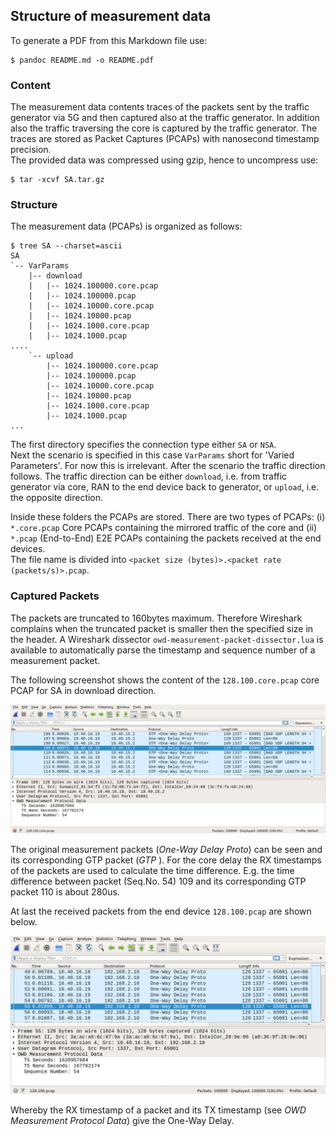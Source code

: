 ## Structure of measurement data

To generate a PDF from this Markdown file use:
```
$ pandoc README.md -o README.pdf
```

### Content

The measurement data contents traces of the packets sent by the traffic generator via 5G and then captured also at the
traffic generator. In addition also the traffic traversing the core is captured by the traffic generator.
The traces are stored as Packet Captures (PCAPs) with nanosecond timestamp precision.  
The provided data was compressed using gzip, hence to uncompress use:  
```
$ tar -xcvf SA.tar.gz
```

### Structure

The measurement data (PCAPs) is organized as follows:  
```
$ tree SA --charset=ascii
SA
`-- VarParams
    |-- download
    |   |-- 1024.100000.core.pcap
    |   |-- 1024.100000.pcap
    |   |-- 1024.10000.core.pcap
    |   |-- 1024.10000.pcap
    |   |-- 1024.1000.core.pcap
    |   |-- 1024.1000.pcap
....
    `-- upload
        |-- 1024.100000.core.pcap
        |-- 1024.100000.pcap
        |-- 1024.10000.core.pcap
        |-- 1024.10000.pcap
        |-- 1024.1000.core.pcap
        |-- 1024.1000.pcap
...
```
The first directory specifies the connection type either `SA` or `NSA`.  
Next the scenario is specified in this case `VarParams` short for 'Varied Parameters'.
For now this is irrelevant.
After the scenario the traffic direction follows.
The traffic direction can be either `download`, i.e. from traffic generator via core, 
RAN to the end device back to generator, or `upload`, i.e. the opposite direction.

Inside these folders the PCAPs are stored.
There are two types of PCAPs: (i) `*.core.pcap` Core PCAPs containing the mirrored traffic of the core and 
(ii) `*.pcap` (End-to-End) E2E PCAPs containing the packets received at the end devices.  
The file name is divided into `<packet size (bytes)>.<packet rate (packets/s)>.pcap`.

### Captured Packets

The packets are truncated to 160bytes maximum.
Therefore Wireshark complains when the truncated packet is smaller then the specified size in the header.
A Wireshark dissector `owd-measurement-packet-dissector.lua` is available to automatically parse the timestamp and
sequence number of a measurement packet.

The following screenshot shows the content of the `128.100.core.pcap` core PCAP for SA in download direction.

![Core capture.](core.png "Core capture.")

The original measurement packets (*One-Way Delay Proto*) can be seen and its corresponding GTP packet 
(*GTP <One-Way Delay Proto>*).
For the core delay the RX timestamps of the packets are used to calculate the time difference.
E.g. the time difference between packet (Seq.No. 54) 109 and its corresponding GTP packet 110 is about 280us.

At last the received packets from the end device `128.100.pcap` are shown below.

![E2E capture.](pcap.png "E2E capture.")

Whereby the RX timestamp of a packet and its TX timestamp (see *OWD Measurement Protocol Data*) give the One-Way Delay.